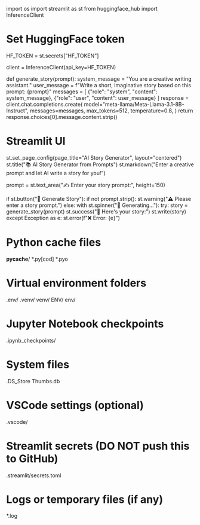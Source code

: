 import os
import streamlit as st
from huggingface_hub import InferenceClient

# Set HuggingFace token
HF_TOKEN = st.secrets["HF_TOKEN"]

client = InferenceClient(api_key=HF_TOKEN)

def generate_story(prompt):
    system_message = "You are a creative writing assistant."
    user_message = f"Write a short, imaginative story based on this prompt: {prompt}"
    messages = [
        {"role": "system", "content": system_message},
        {"role": "user", "content": user_message}
    ]
    response = client.chat.completions.create(
        model="meta-llama/Meta-Llama-3.1-8B-Instruct",
        messages=messages,
        max_tokens=512,
        temperature=0.8,
    )
    return response.choices[0].message.content.strip()

# Streamlit UI
st.set_page_config(page_title="AI Story Generator", layout="centered")
st.title("📚 AI Story Generator from Prompts")
st.markdown("Enter a creative prompt and let AI write a story for you!")

prompt = st.text_area("✍️ Enter your story prompt:", height=150)

if st.button("🚀 Generate Story"):
    if not prompt.strip():
        st.warning("⚠️ Please enter a story prompt.")
    else:
        with st.spinner("🧠 Generating..."):
            try:
                story = generate_story(prompt)
                st.success("🎉 Here's your story:")
                st.write(story)
            except Exception as e:
                st.error(f"❌ Error: {e}")
# Python cache files
__pycache__/
*.py[cod]
*.pyo

# Virtual environment folders
.env/
.venv/
venv/
ENV/
env/

# Jupyter Notebook checkpoints
.ipynb_checkpoints/

# System files
.DS_Store
Thumbs.db

# VSCode settings (optional)
.vscode/

# Streamlit secrets (DO NOT push this to GitHub)
.streamlit/secrets.toml

# Logs or temporary files (if any)
*.log

